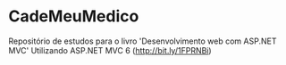 # CadeMeuMedico
Repositório de estudos para o livro 'Desenvolvimento web com ASP.NET MVC' Utilizando ASP.NET MVC 6 (http://bit.ly/1FPRNBi)
